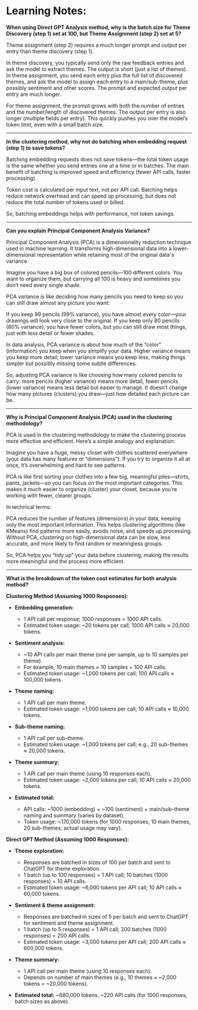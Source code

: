 # Learning Notes: 

**When using Direct GPT Analysis method, why is the batch size for Theme Discovery (step 1) set at 100, but Theme Assignment (step 2) set at 5?**

Theme assignment (step 2) requires a much longer prompt and output per entry than theme discovery (step 1).

In theme discovery, you typically send only the raw feedback entries and ask the model to extract themes. The output is short (just a list of themes). In theme assignment, you send each entry plus the full list of discovered themes, and ask the model to assign each entry to a main/sub-theme, plus possibly sentiment and other scores. The prompt and expected output per entry are much longer.

For theme assignment, the prompt grows with both the number of entries and the number/length of discovered themes. The output per entry is also longer (multiple fields per entry). This quickly pushes you over the model’s token limit, even with a small batch size.


--- 

**In the clustering method, why not do batching when embedding request (step 1) to save tokens?**

Batching embedding requests does not save tokens—the total token usage is the same whether you send entries one at a time or in batches. The main benefit of batching is improved speed and efficiency (fewer API calls, faster processing).

Token cost is calculated per input text, not per API call.
Batching helps reduce network overhead and can speed up processing, but does not reduce the total number of tokens used or billed.

So, batching embeddings helps with performance, not token savings.

---
**Can you explain Principal Component Analysis Variance?**

Principal Component Analysis (PCA) is a dimensionality reduction technique used in machine learning. It transforms high-dimensional data into a lower-dimensional representation while retaining most of the original data's variance.

Imagine you have a big box of colored pencils—100 different colors. You want to organize them, but carrying all 100 is heavy and sometimes you don’t need every single shade.

PCA variance is like deciding how many pencils you need to keep so you can still draw almost any picture you want:

If you keep 99 pencils (99% variance), you have almost every color—your drawings will look very close to the original.
If you keep only 80 pencils (80% variance), you have fewer colors, but you can still draw most things, just with less detail or fewer shades.

In data analysis, PCA variance is about how much of the “color” (information) you keep when you simplify your data. Higher variance means you keep more detail; lower variance means you keep less, making things simpler but possibly missing some subtle differences.

So, adjusting PCA variance is like choosing how many colored pencils to carry: more pencils (higher variance) means more detail, fewer pencils (lower variance) means less detail but easier to manage. It doesn’t change how many pictures (clusters) you draw—just how detailed each picture can be.

---
**Why is Principal Component Analysis (PCA) used in the clustering methodology?**

PCA is used in the clustering methodology to make the clustering process more effective and efficient. Here’s a simple analogy and explanation:

Imagine you have a huge, messy closet with clothes scattered everywhere (your data has many features or “dimensions”). If you try to organize it all at once, it’s overwhelming and hard to see patterns.

PCA is like first sorting your clothes into a few big, meaningful piles—shirts, pants, jackets—so you can focus on the most important categories. This makes it much easier to organize (cluster) your closet, because you’re working with fewer, clearer groups.

In technical terms:

PCA reduces the number of features (dimensions) in your data, keeping only the most important information.
This helps clustering algorithms (like KMeans) find patterns more easily, avoids noise, and speeds up processing.
Without PCA, clustering on high-dimensional data can be slow, less accurate, and more likely to find random or meaningless groups.

So, PCA helps you “tidy up” your data before clustering, making the results more meaningful and the process more efficient.


---

**What is the breakdown of the token cost estimates for both analysis method?**

**Clustering Method (Assuming 1000 Responses):**
- **Embedding generation:**
  - 1 API call per response; 1000 responses = 1000 API calls.
  - Estimated token usage: ~20 tokens per call; 1000 API calls ≈ 20,000 tokens.

- **Sentiment analysis:**
  - ~10 API calls per main theme (one per sample, up to 10 samples per theme).
  - For example, 10 main themes × 10 samples = 100 API calls.
  - Estimated token usage: ~1,000 tokens per call; 100 API calls ≈ 100,000 tokens.

- **Theme naming:**
  - 1 API call per main theme.
  - Estimated token usage: ~1,000 tokens per call; 10 API calls ≈ 10,000 tokens.

- **Sub-theme naming:**
  - 1 API call per sub-theme.
  - Estimated token usage: ~1,000 tokens per call; e.g., 20 sub-themes ≈ 20,000 tokens.

- **Theme summary:**
  - 1 API call per main theme (using 10 responses each).
  - Estimated token usage: ~2,000 tokens per call; 10 API calls ≈ 20,000 tokens.

- **Estimated total:**
  - API calls: ~1000 (embedding) + ~100 (sentiment) + main/sub-theme naming and summary (varies by dataset).
  - Token usage: ~170,000 tokens (for 1000 responses, 10 main themes, 20 sub-themes; actual usage may vary).

**Direct GPT Method (Assuming 1000 Responses):**
- **Theme exploration:**
  - Responses are batched in sizes of 100 per batch and sent to ChatGPT for theme exploration.
  - 1 batch (up to 100 responses) = 1 API call; 10 batches (1000 responses) = 10 API calls.
  - Estimated token usage: ~6,000 tokens per API call; 10 API calls ≈ 60,000 tokens.

- **Sentiment & theme assignment:**
  - Responses are batched in sizes of 5 per batch and sent to ChatGPT for sentiment and theme assignment.
  - 1 batch (up to 5 responses) = 1 API call; 200 batches (1000 responses) = 200 API calls.
  - Estimated token usage: ~3,000 tokens per API call; 200 API calls ≈ 600,000 tokens.

- **Theme summary:**
  - 1 API call per main theme (using 10 responses each).
  - Depends on number of main themes (e.g., 10 themes × ~2,000 tokens = ~20,000 tokens).

- **Estimated total:** ~680,000 tokens, ~220 API calls (for 1000 responses, batch sizes as above).
